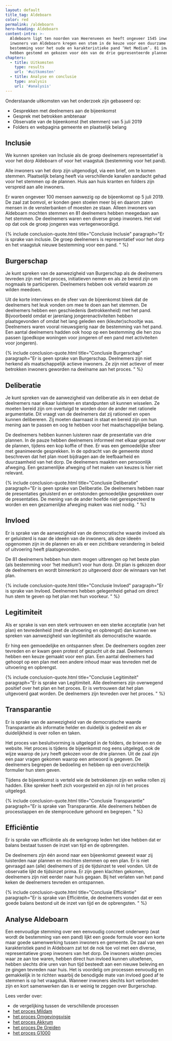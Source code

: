 ```yaml
---
layout: default
title_tag: Aldeboarn
color: red
permalink: /aldeboarn
hero-heading: Aldeboarn
content-intro: >-
  Aldeboarn ligt ten noorden van Heerenveen en heeft ongeveer 1545 inwoners. De
  inwoners van Aldeboarn kregen een stem in de keuze voor een duurzame
  bestemming voor het oude en karakteristieke pand ‘Het Medium’. 81 inwoners
  hebben gestemd en gekozen voor één van de drie gepresenteerde plannen.
chapters:
  - title: Uitkomsten
    type: results
    url: '#uitkomsten'
  - title: Analyse en conclusie
    type: analysis
    url: '#analysis'
---
```

<div id="uitkomsten"></div>

Onderstaande uitkomsten van het onderzoek zijn gebaseerd op:

* Gesprekken met deelnemers aan de bijeenkomst
* Gesprek met betrokken ambtenaar
* Observatie van de bijeenkomst (het stemmen) van 5 juli 2019
* Folders en webpagina gemeente en plaatselijk belang

## Inclusie

We kunnen spreken van Inclusie als de groep deelnemers representatief is voor het dorp Aldeboarn of voor het vraagstuk (bestemming voor het pand).

Alle inwoners van het dorp zijn uitgenodigd, via een brief, om te komen stemmen. Plaatselijk belang heeft via verschillende kanalen aandacht gehad voor het stemmen op de plannen. Huis aan huis kranten en folders zijn verspreid aan alle inwoners.

Er waren ongeveer 100 mensen aanwezig op de bijeenkomst op 5 juli 2019. De zaal zat bomvol, er konden geen stoelen meer bij en daarom zaten mensen in de vensterbanken of moesten ze staan. Alleen inwoners van Aldeboarn mochten stemmen en 81 deelnemers hebben meegedaan aan het stemmen. De deelnemers waren een diverse groep inwoners. Het viel op dat ook de groep jongeren was vertegenwoordigd.

{% include conclusion-quote.html
    title="Conclusie Inclusie"
    paragraph="Er is sprake van inclusie. De groep deelnemers is representatief voor het dorp en het vraagstuk nieuwe bestemming voor een pand.  "
%}

## Burgerschap

Je kunt spreken van de aanwezigheid van Burgerschap als de deelnemers tevreden zijn met het proces, initiatieven nemen en als ze bereid zijn om nogmaals te participeren. Deelnemers hebben ook verteld waarom ze wilden meedoen.

Uit de korte interviews en de sfeer van de bijeenkomst bleek dat de deelnemers het leuk vonden om mee te doen aan het stemmen. De deelnemers hebben een geschiedenis (betrokkenheid) met het pand. Bijvoorbeeld omdat er jarenlang jongerenactiviteiten hebben plaatsgevonden of omdat het lang geleden een (kleuter)schooltje was. Deelnemers waren vooral nieuwsgierig naar de bestemming van het pand. Een aantal deelnemers hadden ook hoop op een bestemming die hen zou passen (goedkope woningen voor jongeren of een pand met activiteiten voor jongeren).

{% include conclusion-quote.html
    title="Conclusie Burgerschap"
    paragraph="Er is geen sprake van Burgerschap. Deelnemers zijn niet herkend als maatschappelijk actieve inwoners. Ze zijn niet actiever of meer betrokken inwoners geworden na deelname aan het proces. "
%}

## Deliberatie

Je kunt spreken van de aanwezigheid van deliberatie als in een debat de deelnemers naar elkaar luisteren en standpunten uit kunnen wisselen. Ze moeten bereid zijn om overtuigd te worden door de ander met rationele argumentatie. Dit vraagt van de deelnemers dat zij rationeel en open kunnen delibereren. Zij moeten daarnaast in staat en bereid zijn om hun mening aan te passen en oog te hebben voor het maatschappelijke belang.

De deelnemers hebben kunnen luisteren naar de presentatie van drie plannen. In de pauze hebben deelnemers informeel met elkaar gepraat over de plannen, tijdens een kop koffie of thee. Er was een gemoedelijke sfeer met geanimeerde gesprekken. In de opdracht van de gemeente stond beschreven dat het plan moet bijdragen aan de leefbaarheid en duurzaamheid van het dorp. De deelnemers maakten een persoonlijk afweging. Een gezamenlijke afweging of het maken van keuzes is hier niet relevant.

{% include conclusion-quote.html
    title="Conclusie Deliberatie"
    paragraph="Er is geen sprake van Deliberatie. De deelnemers hebben naar de presentaties geluisterd en er ontstonden gemoedelijke gesprekken over de presentaties. De mening van de ander hoefde niet gerespecteerd te worden en een gezamenlijke afweging maken was niet nodig.  "
%}

## Invloed

Er is sprake van de aanwezigheid van de democratische waarde invloed als er geluisterd is naar de ideeën van de inwoners, als deze ideeën opgenomen zijn in de plannen en als er een zichtbare verandering in beleid of uitvoering heeft plaatsgevonden.

De 81 deelnemers hebben hun stem mogen uitbrengen op het beste plan (als bestemming voor ‘het medium’) voor hun dorp. Dit plan is gekozen door de deelnemers en wordt binnenkort zo uitgevoerd door de winnaars van het plan.

{% include conclusion-quote.html
    title="Conclusie Invloed"
    paragraph="Er is sprake van Invloed. Deelnemers hebben gelegenheid gehad om direct hun stem te geven op het plan met hun voorkeur.  "
%}

## Legitimiteit

Als er sprake is van een sterk vertrouwen en een sterke acceptatie (van het plan) en tevredenheid (met de uitvoering en opbrengst) dan kunnen we spreken van aanwezigheid van legitimiteit als democratische waarde.

Er hing een gemoedelijke en ontspannen sfeer. De deelnemers oogden zeer tevreden en er kwam geen protest of gezucht uit de zaal. Deelnemers hebben een keuze gemaakt voor een plan. Een aantal deelnemers had gehoopt op een plan met een andere inhoud maar was tevreden met de uitvoering en opbrengst.

{% include conclusion-quote.html
    title="Conclusie Legitimiteit"
    paragraph="Er is sprake van Legitimiteit. Alle deelnemers zijn overwegend positief over het plan en het proces. Er is vertrouwen dat het plan uitgevoerd gaat worden. De deelnemers zijn tevreden over het proces.  "
%}

## Transparantie

Er is sprake van de aanwezigheid van de democratische waarde Transparantie als informatie helder en duidelijk is gedeeld en als er duidelijkheid is over rollen en taken.

Het proces van besluitvorming is uitgelegd in de folders, de brieven en de website. Het proces is tijdens de bijeenkomst nog eens uitgelegd, ook de wijze waarop de jury heeft gekozen voor de drie plannen. Uit de zaal zijn een paar vragen gekomen waarop een antwoord is gegeven. De deelnemers begrepen de bedoeling en hebben op een overzichtelijk formulier hun stem geven.

Tijdens de bijeenkomst is verteld wie de betrokkenen zijn en welke rollen zij hadden. Elke spreker heeft zich voorgesteld en zijn rol in het proces uitgelegd.

{% include conclusion-quote.html
    title="Conclusie Transparantie"
    paragraph="Er is sprake van Transparantie. Alle deelnemers hebben de processtappen en de stemprocedure gehoord en begrepen.  "
%}

## Efficiëntie

Er is sprake van efficiëntie als de werkgroep leden het idee hebben dat er balans bestaat tussen de inzet van tijd en de opbrengsten.

De deelnemers zijn één avond naar een bijeenkomst geweest waar zij luisterden naar plannen en mochten stemmen op een plan. Er is niet gevraagd aan (alle) deelnemers of zij de tijdsinzet te veel vonden. Uit de observatie lijkt de tijdsinzet prima. Er zijn geen klachten gekomen, deelnemers zijn niet eerder naar huis gegaan. Bij het verlaten van het pand keken de deelnemers tevreden en ontspannen.

{% include conclusion-quote.html
    title="Conclusie Efficiëntie"
    paragraph="Er is sprake van Efficiëntie, de deelnemers vonden dat er een goede balans bestond uit de inzet van tijd en de opbrengsten. "
%}

<div id="analysis"></div>

## Analyse Aldeboarn

Een eenvoudige stemming over een eenvoudig concreet onderwerp (wat wordt de bestemming van een pand) lijkt een goede formule voor een korte maar goede samenwerking tussen inwoners en gemeente. De zaal van een karakteristiek pand in Aldeboarn zat tot de nok toe vol met een diverse, representatieve groep inwoners van het dorp. De inwoners wisten precies waar ze aan toe waren, hebben direct hun invloed kunnen uitoefenen, hebben slechts drie uren van hun tijd besteedt aan een nieuwe beleving en ze gingen tevreden naar huis. Het is voordelig om processen eenvoudig en gemakkelijk in te richten waarbij de benodigde mate van invloed goed af te stemmen is op het vraagstuk. Wanneer inwoners slechts kort verbonden zijn en kort samenwerken dan is er weinig te zeggen over Burgerschap.

Lees verder over:

* de vergelijking tussen de verschillende processen
* [het proces Mildam](/mildam)
* [het proces Omgevingsvisie](/omgevingsvisie)
* [het proces Akkrum](akkrum)
* [het proces De Greiden](/de-greiden)
* [het proces G1000](/g1000)
